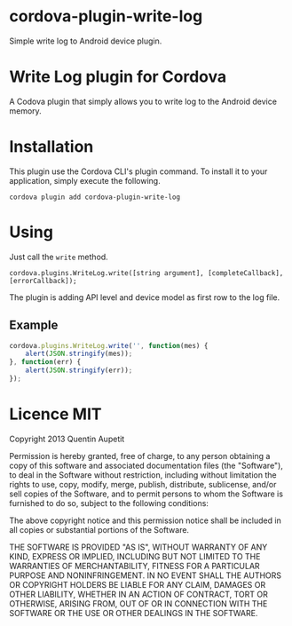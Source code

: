 # cordova-plugin-write-log
Simple write log to Android device plugin.

Write Log plugin for Cordova
========================================

A Codova plugin that simply allows you to write log to the Android device memory.


# Installation

This plugin use the Cordova CLI's plugin command. To install it to your application, simply execute the following.

```
cordova plugin add cordova-plugin-write-log
```


# Using

Just call the  `write` method.

```
cordova.plugins.WriteLog.write([string argument], [completeCallback], [errorCallback]);
```

The plugin is adding API level and device model as first row to the log file.

## Example

```javascript
cordova.plugins.WriteLog.write('', function(mes) {
    alert(JSON.stringify(mes));            
}, function(err) {
    alert(JSON.stringify(err));
});
```

# Licence MIT

Copyright 2013 Quentin Aupetit

Permission is hereby granted, free of charge, to any person obtaining a copy of this software and associated documentation files (the "Software"), to deal in the Software without restriction, including without limitation the rights to use, copy, modify, merge, publish, distribute, sublicense, and/or sell copies of the Software, and to permit persons to whom the Software is furnished to do so, subject to the following conditions:

The above copyright notice and this permission notice shall be included in all copies or substantial portions of the Software.

THE SOFTWARE IS PROVIDED "AS IS", WITHOUT WARRANTY OF ANY KIND, EXPRESS OR IMPLIED, INCLUDING BUT NOT LIMITED TO THE WARRANTIES OF MERCHANTABILITY, FITNESS FOR A PARTICULAR PURPOSE AND NONINFRINGEMENT. IN NO EVENT SHALL THE AUTHORS OR COPYRIGHT HOLDERS BE LIABLE FOR ANY CLAIM, DAMAGES OR OTHER LIABILITY, WHETHER IN AN ACTION OF CONTRACT, TORT OR OTHERWISE, ARISING FROM, OUT OF OR IN CONNECTION WITH THE SOFTWARE OR THE USE OR OTHER DEALINGS IN THE SOFTWARE.